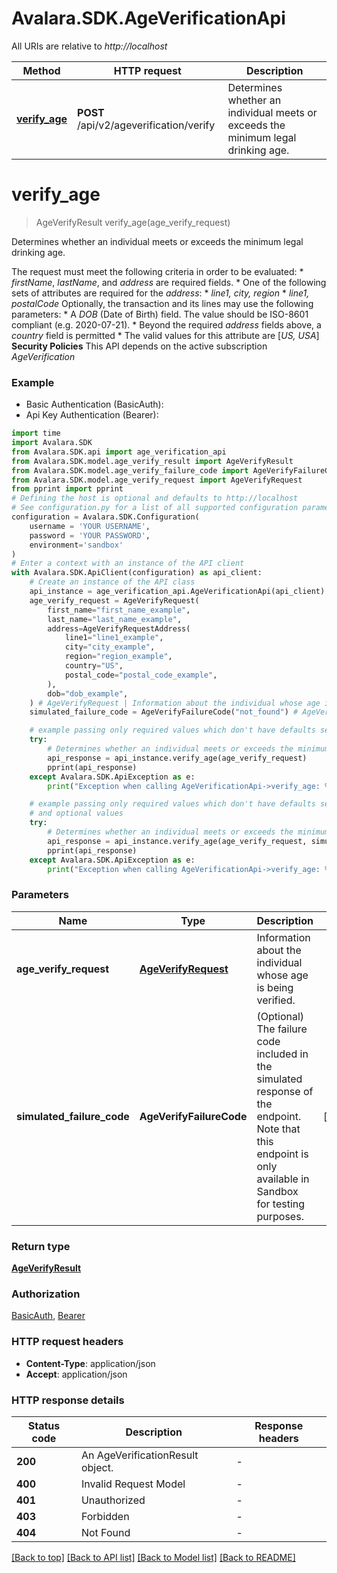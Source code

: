 # Avalara.SDK.AgeVerificationApi

All URIs are relative to *http://localhost*

Method | HTTP request | Description
------------- | ------------- | -------------
[**verify_age**](AgeVerificationApi.md#verify_age) | **POST** /api/v2/ageverification/verify | Determines whether an individual meets or exceeds the minimum legal drinking age.


# **verify_age**
> AgeVerifyResult verify_age(age_verify_request)

Determines whether an individual meets or exceeds the minimum legal drinking age.

The request must meet the following criteria in order to be evaluated: * *firstName*, *lastName*, and *address* are required fields. * One of the following sets of attributes are required for the *address*:   * *line1, city, region*   * *line1, postalCode*  Optionally, the transaction and its lines may use the following parameters: * A *DOB* (Date of Birth) field. The value should be ISO-8601 compliant (e.g. 2020-07-21). * Beyond the required *address* fields above, a *country* field is permitted   * The valid values for this attribute are [*US, USA*]  **Security Policies** This API depends on the active subscription *AgeVerification*

### Example

* Basic Authentication (BasicAuth):
* Api Key Authentication (Bearer):

```python
import time
import Avalara.SDK
from Avalara.SDK.api import age_verification_api
from Avalara.SDK.model.age_verify_result import AgeVerifyResult
from Avalara.SDK.model.age_verify_failure_code import AgeVerifyFailureCode
from Avalara.SDK.model.age_verify_request import AgeVerifyRequest
from pprint import pprint
# Defining the host is optional and defaults to http://localhost
# See configuration.py for a list of all supported configuration parameters.
configuration = Avalara.SDK.Configuration(
    username = 'YOUR USERNAME',
    password = 'YOUR PASSWORD',
    environment='sandbox'
)
# Enter a context with an instance of the API client
with Avalara.SDK.ApiClient(configuration) as api_client:
    # Create an instance of the API class
    api_instance = age_verification_api.AgeVerificationApi(api_client)
    age_verify_request = AgeVerifyRequest(
        first_name="first_name_example",
        last_name="last_name_example",
        address=AgeVerifyRequestAddress(
            line1="line1_example",
            city="city_example",
            region="region_example",
            country="US",
            postal_code="postal_code_example",
        ),
        dob="dob_example",
    ) # AgeVerifyRequest | Information about the individual whose age is being verified.
    simulated_failure_code = AgeVerifyFailureCode("not_found") # AgeVerifyFailureCode | (Optional) The failure code included in the simulated response of the endpoint. Note that this endpoint is only available in Sandbox for testing purposes. (optional)

    # example passing only required values which don't have defaults set
    try:
        # Determines whether an individual meets or exceeds the minimum legal drinking age.
        api_response = api_instance.verify_age(age_verify_request)
        pprint(api_response)
    except Avalara.SDK.ApiException as e:
        print("Exception when calling AgeVerificationApi->verify_age: %s\n" % e)

    # example passing only required values which don't have defaults set
    # and optional values
    try:
        # Determines whether an individual meets or exceeds the minimum legal drinking age.
        api_response = api_instance.verify_age(age_verify_request, simulated_failure_code=simulated_failure_code)
        pprint(api_response)
    except Avalara.SDK.ApiException as e:
        print("Exception when calling AgeVerificationApi->verify_age: %s\n" % e)
```


### Parameters

Name | Type | Description  | Notes
------------- | ------------- | ------------- | -------------
 **age_verify_request** | [**AgeVerifyRequest**](AgeVerifyRequest.md)| Information about the individual whose age is being verified. |
 **simulated_failure_code** | **AgeVerifyFailureCode**| (Optional) The failure code included in the simulated response of the endpoint. Note that this endpoint is only available in Sandbox for testing purposes. | [optional]

### Return type

[**AgeVerifyResult**](AgeVerifyResult.md)

### Authorization

[BasicAuth](../README.md#BasicAuth), [Bearer](../README.md#Bearer)

### HTTP request headers

 - **Content-Type**: application/json
 - **Accept**: application/json


### HTTP response details

| Status code | Description | Response headers |
|-------------|-------------|------------------|
**200** | An AgeVerificationResult object. |  -  |
**400** | Invalid Request Model |  -  |
**401** | Unauthorized |  -  |
**403** | Forbidden |  -  |
**404** | Not Found |  -  |

[[Back to top]](#) [[Back to API list]](../README.md#documentation-for-api-endpoints) [[Back to Model list]](../README.md#documentation-for-models) [[Back to README]](../README.md)

